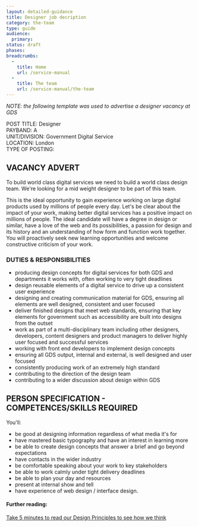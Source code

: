 ```yaml
---
layout: detailed-guidance
title: Designer job decription
category: the-team
type: guide
audience:
  primary:
status: draft
phases:
breadcrumbs:
  -
    title: Home
    url: /service-manual
  -
    title: The team
    url: /service-manual/the-team
---
```


*NOTE: the following template was used to advertise a designer vacancy at GDS*

POST TITLE:             Designer     
PAYBAND:               	A				      			
UNIT/DIVISION:       	Government Digital Service		      
LOCATION:              	London			     						
TYPE OF POSTING: 	     

## VACANCY ADVERT

To build world class digital services we need to build a world class design team. We're looking for a mid weight designer to be part of this team.

This is the ideal opportunity to gain experience working on large digital products used by millions of people every day. Let's be clear about the impact of your work, making better digital services has a positive impact on millions of people. The ideal candidate will have a degree in design or similar, have a love of the web and its possibilities, a passion for design and its history and an understanding of how form and function work together. You will proactively seek new learning opportunities and welcome constructive criticism of your work.

### DUTIES & RESPONSIBILITIES
* producing design concepts for digital services for both GDS and departments it works with, often working to very tight deadlines
* design reusable elements of a digital service to drive up a consistent user experience
* designing and creating communication material for GDS, ensuring all elements are well designed, consistent and user focused
* deliver finished designs that meet web standards, ensuring that key elements for government such as accessibility are built into designs from the outset
* work as part of a multi-disciplinary team including other designers, developers, content designers and product managers to deliver highly user focused and successful services
* working with front end developers to implement design concepts
* ensuring all GDS output, internal and external, is well designed and user focused
* consistently producing work of an extremely high standard
* contributing to the direction of the design team
* contributing to a wider discussion about design within GDS

## PERSON SPECIFICATION - COMPETENCES/SKILLS REQUIRED
You'll:
* be good at designing information regardless of what media it's for
* have mastered basic typography and have an interest in learning more
* be able to create design concepts that answer a brief and go beyond expectations
* have contacts in the wider industry
* be comfortable speaking about your work to key stakeholders
* be able to work calmly under tight delivery deadlines
* be able to plan your day and resources
* present at internal show and tell
* have experience of web design / interface design.

#### Further reading:

[Take 5 minutes to read our Design Principles to see how we think](https://www.gov.uk/designprinciples)

